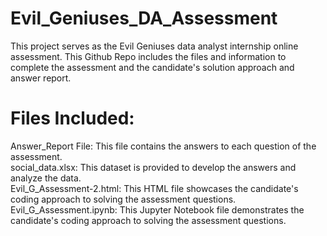 # Evil_Geniuses_DA_Assessment

This project serves as the Evil Geniuses data analyst internship online assessment. This Github Repo includes the files and information to complete the assessment and the candidate's solution approach and answer report.

# Files Included:

Answer_Report File: This file contains the answers to each question of the assessment.<br />
social_data.xlsx: This dataset is provided to develop the answers and analyze the data.<br />
Evil_G_Assessment-2.html: This HTML file showcases the candidate's coding approach to solving the assessment questions.<br />
Evil_G_Assessment.ipynb: This Jupyter Notebook file demonstrates the candidate's coding approach to solving the assessment questions.
